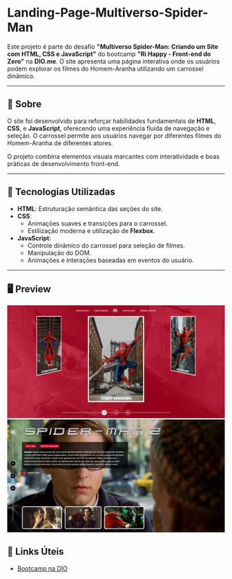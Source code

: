 # Landing-Page-Multiverso-Spider-Man

Este projeto é parte do desafio **"Multiverso Spider-Man: Criando um Site com HTML, CSS e JavaScript"** do bootcamp **"Ri Happy - Front-end do Zero"** na **DIO.me**. O site apresenta uma página interativa onde os usuários podem explorar os filmes do Homem-Aranha utilizando um carrossel dinâmico.

---

## 📖 Sobre  

O site foi desenvolvido para reforçar habilidades fundamentais de **HTML**, **CSS**, e **JavaScript**, oferecendo uma experiência fluida de navegação e seleção. O carrossel permite aos usuários navegar por diferentes filmes do Homem-Aranha de diferentes atores.  

O projeto combina elementos visuais marcantes com interatividade e boas práticas de desenvolvimento front-end.  

---

## 🚀 Tecnologias Utilizadas  

- **HTML**: Estruturação semântica das seções do site.  
- **CSS**:  
  - Animações suaves e transições para o carrossel.  
  - Estilização moderna e utilização de **Flexbox**.  
- **JavaScript**:  
  - Controle dinâmico do carrossel para seleção de filmes.  
  - Manipulação do DOM.  
  - Animações e interações baseadas em eventos do usuário.  

---

## 🖥 Preview  

![pagina inicial](./githubimages/inicio.png)
![pagina detalhe](./githubimages/detalhe.png)

## 🔗 Links Úteis
- [Bootcamp na DIO](https://web.dio.me/track/coding-future-front-end-do-zero)
